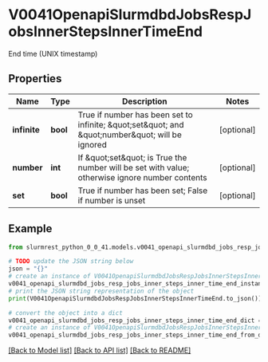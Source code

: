 # V0041OpenapiSlurmdbdJobsRespJobsInnerStepsInnerTimeEnd

End time (UNIX timestamp)

## Properties

Name | Type | Description | Notes
------------ | ------------- | ------------- | -------------
**infinite** | **bool** | True if number has been set to infinite; \&quot;set\&quot; and \&quot;number\&quot; will be ignored | [optional] 
**number** | **int** | If \&quot;set\&quot; is True the number will be set with value; otherwise ignore number contents | [optional] 
**set** | **bool** | True if number has been set; False if number is unset | [optional] 

## Example

```python
from slurmrest_python_0_0_41.models.v0041_openapi_slurmdbd_jobs_resp_jobs_inner_steps_inner_time_end import V0041OpenapiSlurmdbdJobsRespJobsInnerStepsInnerTimeEnd

# TODO update the JSON string below
json = "{}"
# create an instance of V0041OpenapiSlurmdbdJobsRespJobsInnerStepsInnerTimeEnd from a JSON string
v0041_openapi_slurmdbd_jobs_resp_jobs_inner_steps_inner_time_end_instance = V0041OpenapiSlurmdbdJobsRespJobsInnerStepsInnerTimeEnd.from_json(json)
# print the JSON string representation of the object
print(V0041OpenapiSlurmdbdJobsRespJobsInnerStepsInnerTimeEnd.to_json())

# convert the object into a dict
v0041_openapi_slurmdbd_jobs_resp_jobs_inner_steps_inner_time_end_dict = v0041_openapi_slurmdbd_jobs_resp_jobs_inner_steps_inner_time_end_instance.to_dict()
# create an instance of V0041OpenapiSlurmdbdJobsRespJobsInnerStepsInnerTimeEnd from a dict
v0041_openapi_slurmdbd_jobs_resp_jobs_inner_steps_inner_time_end_from_dict = V0041OpenapiSlurmdbdJobsRespJobsInnerStepsInnerTimeEnd.from_dict(v0041_openapi_slurmdbd_jobs_resp_jobs_inner_steps_inner_time_end_dict)
```
[[Back to Model list]](../README.md#documentation-for-models) [[Back to API list]](../README.md#documentation-for-api-endpoints) [[Back to README]](../README.md)


